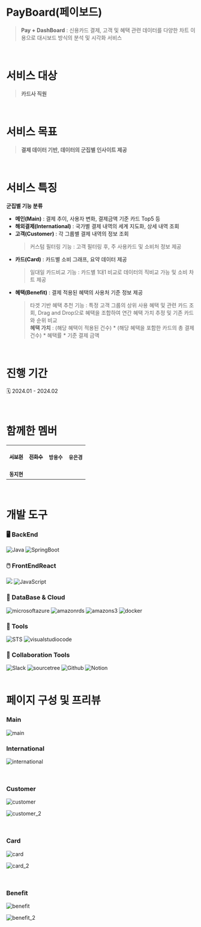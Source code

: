 #  PayBoard(페이보드)
> **Pay + DashBoard** : 신용카드 결제, 고객 및 혜택 관련 데이터를 다양한 차트 이용으로 대시보드 방식의 분석 및 시각화 서비스

<br/>

# 서비스 대상
> **카드사 직원**
<br/>

# 서비스 목표
> **결제 데이터 기반, 데이터의 군집별 인사이트 제공**
<br/>

# 서비스 특징

**군집별 기능 분류**
- **메인(Main)** : 결제 추이, 사용자 변화, 결제금액 기준 카드 Top5 등<br/>
- **해외결제(International)** : 국가별 결제 내역의 세계 지도화, 상세 내역 조회<br/>
- **고객(Customer)** : 각 그룹별 결제 내역의 정보 조회
  > 커스텀 필터링 기능 : 고객 필터링 후, 주 사용카드 및 소비처 정보 제공<br/>
- **카드(Card)** : 카드별 소비 그래프, 요약 데이터 제공
  > 일대일 카드비교 기능 : 카드별 1대1 비교로 데이터의 직비교 가능 및 소비 차트 제공<br/>
- **혜택(Benefit)** : 결제 적용된 혜택의 사용처 기준 정보 제공
  > 타겟 기반 혜택 추천 기능 : 특정 고객 그룹의 상위 사용 혜택 및 관련 카드 조회, Drag and Drop으로 혜택을 조합하여 연간 혜택 가치 추정 및 기존 카드와 순위 비교<br/>
  > **혜택 가치** : (해당 혜택이 적용된 건수) * (해당 혜택을 포함한 카드의 총 결제 건수) * 혜택률 * 기준 결제 금액
<br/>

# 진행 기간

🗓️ 2024.01 - 2024.02

 <br/>
 

# 함께한 멤버 

<table>
  <tbody>
    <tr>
      <td align="center"><a href="https://github.com/seobottttt"><br /><sub><b>서보현</b></sub></a><br /></td>
      <td align="center"><a href="https://github.com/
Hwasoo-Jeon"><br /><sub><b>전화수</b></sub></a><br /></td>
      <td align="center"><br /><sub><b>방용수</b></sub></a><br /></td>
      <td align="center"><br /><sub><b>유은경</b></sub></a><br /></td>
     <tr/>
      <td align="center"><br /><sub><b>동지현</b></sub></a><br /></td>
    </tr>
  </tbody>
</table>

 <br/>

# 개발 도구

### 🖥️ BackEnd
<div>
<img alt="Java" src ="https://img.shields.io/badge/Java-0769AD.svg?&style=for-the-badge&logo=Java&logoColor=white"/>
<img alt="SpringBoot" src ="https://img.shields.io/badge/SpringBoot-6DB33F.svg?&style=for-the-badge&logo=SpringBoot&logoColor=white"/>
</div>

### 🖱️ FrontEndReact
<div>
<img src="https://img.shields.io/badge/React-61DAFB?style=flat-square&logo=React&logoColor=black"/>
<img alt="JavaScript" src ="https://img.shields.io/badge/JavaScriipt-F7DF1E.svg?&style=for-the-badge&logo=JavaScript&logoColor=black"/>
</div>

### 🧱 DataBase & Cloud
<div>
<img alt="microsoftazure" src ="https://img.shields.io/badge/microsoftazure-0078D4.svg?&style=for-the-badge&logo=microsoftazure&logoColor=white"/>
<img alt="amazonrds" src ="https://img.shields.io/badge/amazonrds-527FFF.svg?&style=for-the-badge&logo=amazonrds&logoColor=white"/>
<img alt="amazons3" src ="https://img.shields.io/badge/amazons3-569A31.svg?&style=for-the-badge&logo=amazons3DB&logoColor=white"/>
<img alt="docker" src ="https://img.shields.io/badge/docker-2496ED.svg?&style=for-the-badge&logo=docker&logoColor=white"/>

</div>

### 🚀 Tools
<div>
<img alt="STS" src ="https://img.shields.io/badge/STS-6DB33F.svg?&style=for-the-badge&logo=Spring&logoColor=white"/>
<img alt="visualstudiocode" src ="https://img.shields.io/badge/visualstudiocode-007ACC.svg?&style=for-the-badge&logo=visualstudiocode&logoColor=white"/>
</div>


### 🤝 Collaboration Tools
<div>
<img alt="Slack" src ="https://img.shields.io/badge/Slack-4A154B.svg?&style=for-the-badge&logo=Slack&logoColor=white"/>
<img alt="sourcetree" src ="https://img.shields.io/badge/sourcetree-0052CC.svg?&style=for-the-badge&logo=sourcetree&logoColor=white"/>
<img alt="Github" src ="https://img.shields.io/badge/Github-181717.svg?&style=for-the-badge&logo=Github&logoColor=white"/>
<img alt="Notion" src ="https://img.shields.io/badge/Notion-000000.svg?&style=for-the-badge&logo=Notion&logoColor=white"/>
</div>

 <br/>

 

# 페이지 구성 및 프리뷰


### Main
![main](https://github.com/CardVisor/BackEnd/assets/134925813/9c45830f-6b5e-40b5-be5d-66597af86989)


### International
![international](https://github.com/CardVisor/BackEnd/assets/134925813/11f2ad9f-d5a0-4f28-aa4f-bf3aafe54c92)

 <br/>


### Customer

![customer](https://github.com/CardVisor/BackEnd/assets/134925813/9fb9adc6-1e12-4df5-b7d0-ee352dd6b32e)

![customer_2](https://github.com/CardVisor/BackEnd/assets/134925813/ecf05646-0b81-4669-98e8-b0f52a7a2b8b)

 <br/>


### Card

![card](https://github.com/CardVisor/BackEnd/assets/134925813/9ae1c2d9-f65a-41c2-be2a-8826f0769af8)

![card_2](https://github.com/CardVisor/BackEnd/assets/134925813/e62679db-ff41-4829-81c2-fc28d9cb038f)

 <br/>

 
### Benefit

![benefit](https://github.com/CardVisor/BackEnd/assets/134925813/bbcdbe74-75c7-4d7e-99a5-248041a701f7)

![benefit_2](https://github.com/CardVisor/BackEnd/assets/134925813/f5fc6162-635b-422c-8f04-2620e4b17bbb)

 <br/>
 
 

